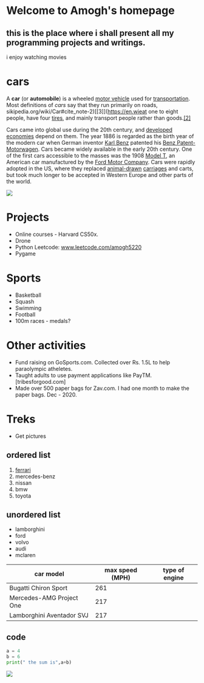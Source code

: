 
# Welcome to Amogh's homepage 



## this is the place where i shall present all my programming projects and writings.


i enjoy watching movies 

# cars
A  **car**  (or  **automobile**) is a wheeled  [motor vehicle](https://en.wikipedia.org/wiki/Motor_vehicle "Motor vehicle")  used for  [transportation](https://en.wikipedia.org/wiki/Transportation "Transportation"). Most definitions of  _cars_  say that they run primarily on roads, sikipedia.org/wiki/Car#cite_note-2)[[3]](https://en.wieat one to eight people, have four  [tires](https://en.wikipedia.org/wiki/Tyre_(wheel) "Tyre (wheel)"), and mainly transport people rather than goods.[[2]](https://en.wkipedia.org/wiki/Car#cite_note-OEDmotrcar-3)

Cars came into global use during the 20th century, and  [developed economies](https://en.wikipedia.org/wiki/Developed_country "Developed country")  depend on them. The year 1886 is regarded as the birth year of the modern car when German inventor  [Karl Benz](https://en.wikipedia.org/wiki/Karl_Benz "Karl Benz")  patented his  [Benz Patent-Motorwagen](https://en.wikipedia.org/wiki/Benz_Patent-Motorwagen "Benz Patent-Motorwagen"). Cars became widely available in the early 20th century. One of the first cars accessible to the masses was the 1908  [Model T](https://en.wikipedia.org/wiki/Ford_Model_T "Ford Model T"), an American car manufactured by the  [Ford Motor Company](https://en.wikipedia.org/wiki/Ford_Motor_Company "Ford Motor Company"). Cars were rapidly adopted in the US, where they replaced  [animal-drawn](https://en.wikipedia.org/wiki/Draft_animal "Draft animal")  [carriages](https://en.wikipedia.org/wiki/Carriage "Carriage")  and carts, but took much longer to be accepted in Western Europe and other parts of the world.

![](https://specials-images.forbesimg.com/imageserve/5d35eacaf1176b0008974b54/960x0.jpg?cropX1=790&cropX2=5350&cropY1=784&cropY2=3349)


# Projects

 - Online courses - Harvard CS50x.
 - Drone
 - Python Leetcode: www.leetcode.com/amogh5220
 - Pygame

# Sports
 - Basketball
 - Squash
 - Swimming
 - Football
 - 100m races - medals?

# Other activities
 - Fund raising on GoSports.com. Collected over Rs. 1.5L to help paraolympic atheletes. 
 - Taught adults to use payment applications like PayTM. [tribesforgood.com]
 - Made over 500 paper bags for Zav.com. I had one month to make the paper bags. Dec - 2020.
 
# Treks
 - Get pictures
 

## ordered list
1. [ferrari](https://amoghkemp.github.io/ferrari)
2. mercedes-benz 
3. nissan 
4. bmw
5. toyota 

## unordered list 
- lamborghini 
- ford
- volvo
- audi 
- mclaren

|car model|max speed (MPH)|type of engine|
|--|--|--|
|Bugatti Chiron Sport|261|
|Mercedes-AMG Project One|217|
|Lamborghini Aventador SVJ|217|

## code
```python
a = 4
b = 6
print(" the sum is",a+b)
```

![](images/img1.png)






